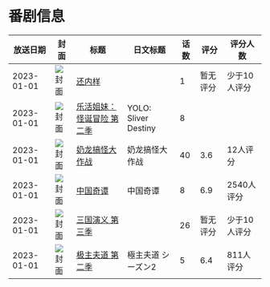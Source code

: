 # 番剧信息

|放送日期|封面|标题|日文标题|话数|评分|评分人数|
|---|---|---|---|---|---|---|
|2023-01-01|![封面](https://lain.bgm.tv/pic/cover/c/5a/1d/432500_rMXxM.jpg)|[还内样](https://bangumi.tv/subject/432500)||1|暂无评分|少于10人评分|
|2023-01-01|![封面](https://lain.bgm.tv/pic/cover/c/b3/ef/536354_TCnoc.jpg)|[乐活姐妹：怪诞冒险 第二季](https://bangumi.tv/subject/536354)|YOLO: Sliver Destiny|8|||
|2023-01-01|![封面](https://lain.bgm.tv/pic/cover/c/19/2d/508147_kVVIP.jpg)|[奶龙搞怪大作战](https://bangumi.tv/subject/508147)|奶龙搞怪大作战|40|3.6|12人评分|
|2023-01-01|![封面](https://lain.bgm.tv/pic/cover/c/e2/97/358660_M4986.jpg)|[中国奇谭](https://bangumi.tv/subject/358660)|中国奇谭|8|6.9|2540人评分|
|2023-01-01|![封面](https://lain.bgm.tv/pic/cover/c/86/b3/391079_h1lcc.jpg)|[三国演义 第三季](https://bangumi.tv/subject/391079)||26|暂无评分|少于10人评分|
|2023-01-01|![封面](https://lain.bgm.tv/pic/cover/c/77/29/402740_E164d.jpg)|[极主夫道 第二季](https://bangumi.tv/subject/402740)|極主夫道 シーズン2|5|6.4|811人评分|
